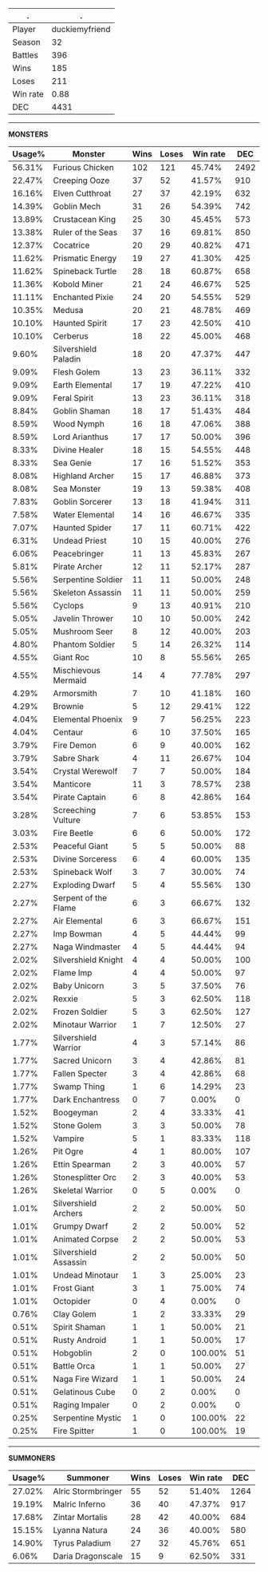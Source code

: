.|.
|-|-
Player|duckiemyfriend
Season|32
Battles|396
Wins|185
Loses|211
Win rate|0.88
DEC|4431

---
**MONSTERS**

Usage%|Monster|Wins|Loses|Win rate|DEC|
-|-|-|-|-|-|
56.31%|Furious Chicken|102|121|45.74%|2492|
22.47%|Creeping Ooze|37|52|41.57%|910|
16.16%|Elven Cutthroat|27|37|42.19%|632|
14.39%|Goblin Mech|31|26|54.39%|742|
13.89%|Crustacean King|25|30|45.45%|573|
13.38%|Ruler of the Seas|37|16|69.81%|850|
12.37%|Cocatrice|20|29|40.82%|471|
11.62%|Prismatic Energy|19|27|41.30%|425|
11.62%|Spineback Turtle|28|18|60.87%|658|
11.36%|Kobold Miner|21|24|46.67%|525|
11.11%|Enchanted Pixie|24|20|54.55%|529|
10.35%|Medusa|20|21|48.78%|469|
10.10%|Haunted Spirit|17|23|42.50%|410|
10.10%|Cerberus|18|22|45.00%|468|
9.60%|Silvershield Paladin|18|20|47.37%|447|
9.09%|Flesh Golem|13|23|36.11%|332|
9.09%|Earth Elemental|17|19|47.22%|410|
9.09%|Feral Spirit|13|23|36.11%|318|
8.84%|Goblin Shaman|18|17|51.43%|484|
8.59%|Wood Nymph|16|18|47.06%|388|
8.59%|Lord Arianthus|17|17|50.00%|396|
8.33%|Divine Healer|18|15|54.55%|448|
8.33%|Sea Genie|17|16|51.52%|353|
8.08%|Highland Archer|15|17|46.88%|373|
8.08%|Sea Monster|19|13|59.38%|408|
7.83%|Goblin Sorcerer|13|18|41.94%|311|
7.58%|Water Elemental|14|16|46.67%|335|
7.07%|Haunted Spider|17|11|60.71%|422|
6.31%|Undead Priest|10|15|40.00%|276|
6.06%|Peacebringer|11|13|45.83%|267|
5.81%|Pirate Archer|12|11|52.17%|287|
5.56%|Serpentine Soldier|11|11|50.00%|248|
5.56%|Skeleton Assassin|11|11|50.00%|259|
5.56%|Cyclops|9|13|40.91%|210|
5.05%|Javelin Thrower|10|10|50.00%|242|
5.05%|Mushroom Seer|8|12|40.00%|203|
4.80%|Phantom Soldier|5|14|26.32%|114|
4.55%|Giant Roc|10|8|55.56%|265|
4.55%|Mischievous Mermaid|14|4|77.78%|297|
4.29%|Armorsmith|7|10|41.18%|160|
4.29%|Brownie|5|12|29.41%|122|
4.04%|Elemental Phoenix|9|7|56.25%|223|
4.04%|Centaur|6|10|37.50%|165|
3.79%|Fire Demon|6|9|40.00%|162|
3.79%|Sabre Shark|4|11|26.67%|104|
3.54%|Crystal Werewolf|7|7|50.00%|184|
3.54%|Manticore|11|3|78.57%|238|
3.54%|Pirate Captain|6|8|42.86%|164|
3.28%|Screeching Vulture|7|6|53.85%|153|
3.03%|Fire Beetle|6|6|50.00%|172|
2.53%|Peaceful Giant|5|5|50.00%|88|
2.53%|Divine Sorceress|6|4|60.00%|135|
2.53%|Spineback Wolf|3|7|30.00%|74|
2.27%|Exploding Dwarf|5|4|55.56%|130|
2.27%|Serpent of the Flame|6|3|66.67%|132|
2.27%|Air Elemental|6|3|66.67%|151|
2.27%|Imp Bowman|4|5|44.44%|99|
2.27%|Naga Windmaster|4|5|44.44%|94|
2.02%|Silvershield Knight|4|4|50.00%|100|
2.02%|Flame Imp|4|4|50.00%|97|
2.02%|Baby Unicorn|3|5|37.50%|76|
2.02%|Rexxie|5|3|62.50%|118|
2.02%|Frozen Soldier|5|3|62.50%|127|
2.02%|Minotaur Warrior|1|7|12.50%|27|
1.77%|Silvershield Warrior|4|3|57.14%|86|
1.77%|Sacred Unicorn|3|4|42.86%|81|
1.77%|Fallen Specter|3|4|42.86%|68|
1.77%|Swamp Thing|1|6|14.29%|23|
1.77%|Dark Enchantress|0|7|0.00%|0|
1.52%|Boogeyman|2|4|33.33%|41|
1.52%|Stone Golem|3|3|50.00%|78|
1.52%|Vampire|5|1|83.33%|118|
1.26%|Pit Ogre|4|1|80.00%|107|
1.26%|Ettin Spearman|2|3|40.00%|57|
1.26%|Stonesplitter Orc|2|3|40.00%|53|
1.26%|Skeletal Warrior|0|5|0.00%|0|
1.01%|Silvershield Archers|2|2|50.00%|50|
1.01%|Grumpy Dwarf|2|2|50.00%|52|
1.01%|Animated Corpse|2|2|50.00%|53|
1.01%|Silvershield Assassin|2|2|50.00%|50|
1.01%|Undead Minotaur|1|3|25.00%|23|
1.01%|Frost Giant|3|1|75.00%|74|
1.01%|Octopider|0|4|0.00%|0|
0.76%|Clay Golem|1|2|33.33%|29|
0.51%|Spirit Shaman|1|1|50.00%|21|
0.51%|Rusty Android|1|1|50.00%|17|
0.51%|Hobgoblin|2|0|100.00%|51|
0.51%|Battle Orca|1|1|50.00%|27|
0.51%|Naga Fire Wizard|1|1|50.00%|24|
0.51%|Gelatinous Cube|0|2|0.00%|0|
0.51%|Raging Impaler|0|2|0.00%|0|
0.25%|Serpentine Mystic|1|0|100.00%|22|
0.25%|Fire Spitter|1|0|100.00%|19|

---
**SUMMONERS**

Usage%|Summoner|Wins|Loses|Win rate|DEC|
-|-|-|-|-|-|
27.02%|Alric Stormbringer|55|52|51.40%|1264|
19.19%|Malric Inferno|36|40|47.37%|917|
17.68%|Zintar Mortalis|28|42|40.00%|684|
15.15%|Lyanna Natura|24|36|40.00%|580|
14.90%|Tyrus Paladium|27|32|45.76%|651|
6.06%|Daria Dragonscale|15|9|62.50%|331|
